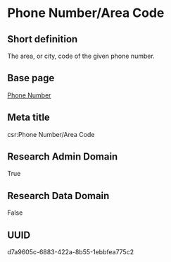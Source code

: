 # Phone Number/Area Code
## Short definition
The area, or city, code of the given phone number.
## Base page
[Phone Number](https://github.com/EuroCRIS/CASRAI-Dictionairies/blob/main/Objects/Phone%20Number.md)
## Meta title
csr:Phone Number/Area Code
## Research Admin Domain
True
## Research Data Domain
False
## UUID
d7a9605c-6883-422a-8b55-1ebbfea775c2
